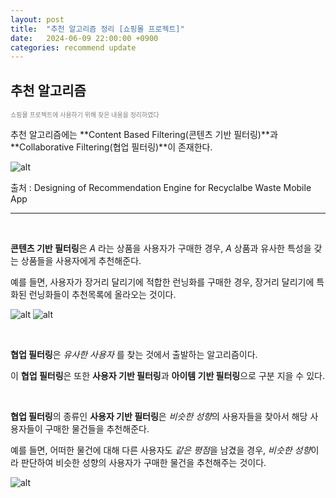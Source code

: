 ```yaml
---
layout: post
title:  "추천 알고리즘 정리 [쇼핑몰 프로젝트]"
date:   2024-06-09 22:00:00 +0900
categories: recommend update
---
```


## 추천 알고리즘

<span style="color: gray; font-size: 10px">쇼핑몰 프로젝트에 사용하기 위해 찾은 내용을 정리하였다</span>


추천 알고리즘에는 **Content Based Filtering(콘텐츠 기반 필터링)**과 **Collaborative Filtering(협업 필터링)**이 존재한다.

![alt](https://img1.daumcdn.net/thumb/R1280x0/?scode=mtistory2&fname=https%3A%2F%2Fblog.kakaocdn.net%2Fdn%2FdJEzTS%2Fbtrp96bndoU%2FPRjKhEf1k1FJdHwmpGp0HK%2Fimg.png)

출처 : Designing of Recommendation Engine for Recyclalbe Waste Mobile App

---

<br>

**콘텐츠 기반 필터링**은 *A* 라는 상품을 사용자가 구매한 경우, *A* 상품과 유사한 특성을 갖는 상품들을 사용자에게 추천해준다.

예를 들면, 사용자가 장거리 달리기에 적합한 런닝화를 구매한 경우, 장거리 달리기에 특화된 런닝화들이 추천목록에 올라오는 것이다.

<span>

![alt](https://img.gqkorea.co.kr/gq/2023/03/style_6414b4e977553.jpg)
![alt](https://img.gqkorea.co.kr/gq/2023/03/style_6414b4e7b372c.jpg)

</span>


<br>

**협업 필터링**은 *유사한 사용자* 를 찾는 것에서 출발하는 알고리즘이다.

이 **협업 필터링**은 또한 **사용자 기반 필터링**과 **아이템 기반 필터링**으로 구분 지을 수 있다.

<br>

**협업 필터링**의 종류인 **사용자 기반 필터링**은 *비슷한 성향*의 사용자들을 찾아서 해당 사용자들이 구매한 물건들을 추천해준다.

예를 들면, 어떠한 물건에 대해 다른 사용자도 *같은 평점*을 남겼을 경우, *비슷한 성향*이라 판단하여 비슷한 성향의 사용자가 구매한 물건을 추천해주는 것이다.

![alt](https://velog.velcdn.com/images/sagesrkim/post/11271216-fc97-4eed-aef5-b3b4e1b42073/image.png)


